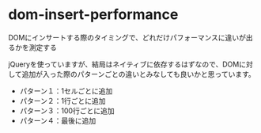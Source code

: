 # dom-insert-performance

DOMにインサートする際のタイミングで、どれだけパフォーマンスに違いが出るかを測定する

jQueryを使っていますが、結局はネイティブに依存するはずなので、DOMに対して追加が入った際のパターンごとの違いとみなしても良いかと思っています。

- パターン１：1セルごとに追加
- パターン２：1行ごとに追加
- パターン３：100行ごとに追加
- パターン４：最後に追加
